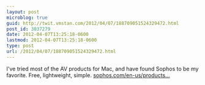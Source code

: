```yaml
---
layout: post
microblog: true
guid: http://twit.vmstan.com/2012/04/07/188709051524329472.html
post_id: 3037279
date: 2012-04-07T13:25:18-0600
lastmod: 2012-04-07T13:25:18-0600
type: post
url: /2012/04/07/188709051524329472.html
---
```

I've tried most of the AV products for Mac, and have found Sophos to be my favorite. Free, lightweight, simple. <a href="http://www.sophos.com/en-us/products/free-tools/sophos-antivirus-for-mac-home-edition.aspx">sophos.com/en-us/products…</a>
